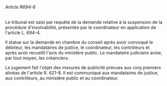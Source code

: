 ###### Article R694-6

Le tribunal est saisi par requête de la demande relative à la suspension de la procédure d'insolvabilité, présentée par le coordinateur en application de l'article L. 694-4.

Il statue sur la demande en chambre du conseil après avoir convoqué le débiteur, les mandataires de justice, le coordinateur, les contrôleurs et après avoir recueilli l'avis du ministère public. Le mandataire judiciaire avise, par tout moyen, les créanciers.

Le jugement fait l'objet des mesures de publicité prévues aux cinq premiers alinéas de l'article R. 621-8. Il est communiqué aux mandataires de justice, aux contrôleurs, au ministère public et au coordinateur.

